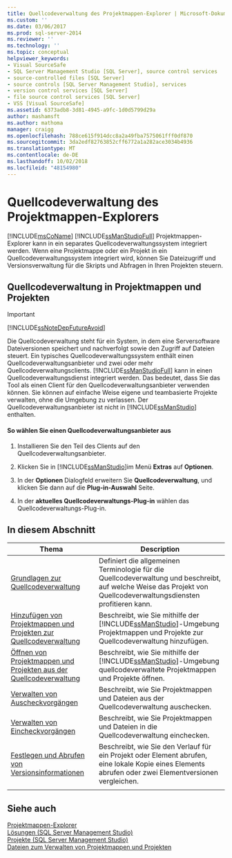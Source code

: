 ```yaml
---
title: Quellcodeverwaltung des Projektmappen-Explorer | Microsoft-Dokumentation
ms.custom: ''
ms.date: 03/06/2017
ms.prod: sql-server-2014
ms.reviewer: ''
ms.technology: ''
ms.topic: conceptual
helpviewer_keywords:
- Visual SourceSafe
- SQL Server Management Studio [SQL Server], source control services
- source-controlled files [SQL Server]
- source controls [SQL Server Management Studio], services
- version control services [SQL Server]
- file source control services [SQL Server]
- VSS [Visual SourceSafe]
ms.assetid: 6373adb8-3d81-4945-a9fc-1d0d5799d29a
author: mashamsft
ms.author: mathoma
manager: craigg
ms.openlocfilehash: 788ce615f914dcc8a2a49fba7575061fff0df870
ms.sourcegitcommit: 3da2edf82763852cff6772a1a282ace3034b4936
ms.translationtype: MT
ms.contentlocale: de-DE
ms.lasthandoff: 10/02/2018
ms.locfileid: "48154980"
---
```

# <a name="solution-explorer-source-control"></a>Quellcodeverwaltung des Projektmappen-Explorers
  [!INCLUDE[msCoName](../includes/msconame-md.md)] [!INCLUDE[ssManStudioFull](../includes/ssmanstudiofull-md.md)] Projektmappen-Explorer kann in ein separates Quellcodeverwaltungssystem integriert werden. Wenn eine Projektmappe oder ein Projekt in ein Quellcodeverwaltungssystem integriert wird, können Sie Dateizugriff und Versionsverwaltung für die Skripts und Abfragen in Ihren Projekten steuern.  
  
## <a name="solution-and-project-source-control"></a>Quellcodeverwaltung in Projektmappen und Projekten  
  
> [!IMPORTANT]  
>  [!INCLUDE[ssNoteDepFutureAvoid](../includes/ssnotedepfutureavoid-md.md)]  
  
 Die Quellcodeverwaltung steht für ein System, in dem eine Serversoftware Dateiversionen speichert und nachverfolgt sowie den Zugriff auf Dateien steuert. Ein typisches Quellcodeverwaltungssystem enthält einen Quellcodeverwaltungsanbieter und zwei oder mehr Quellcodeverwaltungsclients. [!INCLUDE[ssManStudioFull](../includes/ssmanstudiofull-md.md)] kann in einen Quellcodeverwaltungsdienst integriert werden. Das bedeutet, dass Sie das Tool als einen Client für den Quellcodeverwaltungsanbieter verwenden können. Sie können auf einfache Weise eigene und teambasierte Projekte verwalten, ohne die Umgebung zu verlassen. Der Quellcodeverwaltungsanbieter ist nicht in [!INCLUDE[ssManStudio](../includes/ssmanstudio-md.md)] enthalten.  
  
#### <a name="to-select-a-source-control-provider"></a>So wählen Sie einen Quellcodeverwaltungsanbieter aus  
  
1.  Installieren Sie den Teil des Clients auf den Quellcodeverwaltungsanbieter.  
  
2.  Klicken Sie in [!INCLUDE[ssManStudio](../includes/ssmanstudio-md.md)]im Menü **Extras** auf **Optionen**.  
  
3.  In der **Optionen** Dialogfeld erweitern Sie **Quellcodeverwaltung**, und klicken Sie dann auf die **Plug-in-Auswahl** Seite.  
  
4.  In der **aktuelles Quellcodeverwaltungs-Plug-in** wählen das Quellcodeverwaltungs-Plug-in.  
  
## <a name="in-this-section"></a>In diesem Abschnitt  
  
|Thema|Description|  
|-----------|-----------------|  
|[Grundlagen zur Quellcodeverwaltung](../../2014/database-engine/source-control-basics.md)|Definiert die allgemeinen Terminologie für die Quellcodeverwaltung und beschreibt, auf welche Weise das Projekt von Quellcodeverwaltungsdiensten profitieren kann.|  
|[Hinzufügen von Projektmappen und Projekten zur Quellcodeverwaltung](../../2014/database-engine/add-solutions-and-projects-to-source-control.md)|Beschreibt, wie Sie mithilfe der [!INCLUDE[ssManStudio](../includes/ssmanstudio-md.md)]-Umgebung Projektmappen und Projekte zur Quellcodeverwaltung hinzufügen.|  
|[Öffnen von Projektmappen und Projekten aus der Quellcodeverwaltung](../../2014/database-engine/open-solutions-and-projects-from-source-control.md)|Beschreibt, wie Sie mithilfe der [!INCLUDE[ssManStudio](../includes/ssmanstudio-md.md)]-Umgebung quellcodeverwaltete Projektmappen und Projekte öffnen.|  
|[Verwalten von Auscheckvorgängen](../../2014/database-engine/manage-checkouts.md)|Beschreibt, wie Sie Projektmappen und Dateien aus der Quellcodeverwaltung auschecken.|  
|[Verwalten von Eincheckvorgängen](../../2014/database-engine/manage-checkins.md)|Beschreibt, wie Sie Projektmappen und Dateien in die Quellcodeverwaltung einchecken.|  
|[Festlegen und Abrufen von Versionsinformationen](../../2014/database-engine/set-and-retrieve-version-information.md)|Beschreibt, wie Sie den Verlauf für ein Projekt oder Element abrufen, eine lokale Kopie eines Elements abrufen oder zwei Elementversionen vergleichen.|  
|||  
  
## <a name="see-also"></a>Siehe auch  
 [Projektmappen-Explorer](../ssms/solution/solution-explorer.md)   
 [Lösungen &#40;SQL Server Management Studio&#41;](../ssms/sql-server-management-studio-ssms.md)   
 [Projekte &#40;SQL Server Management Studio&#41;](../ssms/solution/projects-sql-server-management-studio.md)   
 [Dateien zum Verwalten von Projektmappen und Projekten](../ssms/solution/files-that-manage-solutions-and-projects.md)  
  
  
